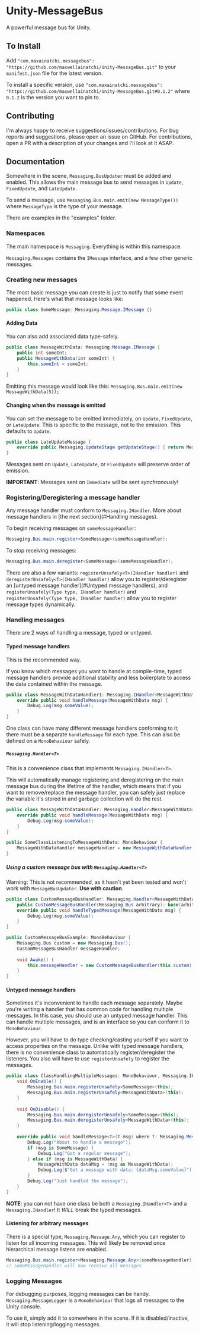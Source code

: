 # Unity-MessageBus

A powerful message bus for Unity.

## To Install

Add `"com.maxainatchi.messagebus": "https://github.com/maxwellainatchi/Unity-MessageBus.git"` to your `manifest.json` file for the latest version.

To install a specific version, use `"com.maxainatchi.messagebus": "https://github.com/maxwellainatchi/Unity-MessageBus.git#0.1.2"` where `0.1.2` is the version you want to pin to.

## Contributing

I'm always happy to receive suggestions/issues/contributions. For bug reports and suggestions, please open an issue on GitHub. For contributions, open a PR with a description of your changes and I'll look at it ASAP.

## Documentation

Somewhere in the scene, `Messaging.BusUpdater` must be added and enabled. This allows the main message bus to send messages in `Update`, `FixedUpdate`, and `LateUpdate`.

To send a message, use `Messaging.Bus.main.emit(new MessageType())` where `MessageType` is the type of your message.

There are examples in the "examples" folder.

### Namespaces

The main namespace is `Messaging`. Everything is within this namespace.

`Messaging.Messages` contains the `IMessage` interface, and a few other generic messages.

### Creating new messages

The most basic message you can create is just to notify that some event happened. Here's what that message looks like:

```c#
public class SomeMessage: Messaging.Message.IMessage {}
```

#### Adding Data

You can also add associated data type-safely.

```C#
public class MessageWithData: Messaging.Message.IMessage {
    public int someInt;
    public MessageWithData(int someInt) {
        this.someInt = someInt;
    }
}
```

Emitting this message would look like this: `Messaging.Bus.main.emit(new MessageWithData(5));`

#### Changing when the message is emitted

You can set the message to be emitted immediately, on `Update`, `FixedUpdate`, or `LateUpdate`. This is specific to the message, not to the emission. This defaults to `Update`.

```C#
public class LateUpdateMessage {
    override public Messaging.UpdateStage getUpdateStage() { return Messaging.UpdateStage.LateUpdate; }
}
```

Messages sent on `Update`, `LateUpdate`, or `FixedUpdate` will preserve order of emission. 

**IMPORTANT**: Messages sent on `Immediate` will be sent _synchronously_!

### Registering/Deregistering a message handler

Any message handler must conform to `Messaging.IHandler`.  More about message handlers in [the next section](#Handling messages).

To begin receiving messages on `someMessageHandler`:

```C#
Messaging.Bus.main.register<SomeMessage>(someMessageHandler);
```

To stop receiving messages:

```C#
Messaging.Bus.main.deregister<SomeMessage>(someMessageHandler);
```

There are also a few variants: `registerUnsafely<T>(IHandler handler)` and `deregisterUnsafely<T>(IHandler handler)` allow you to register/deregister an [untyped message handler](#Untyped message handlers), and `registerUnsafely(Type type, IHandler handler)` and `registerUnsafely(Type type, IHandler handler)` allow you to register message types dynamically.

### Handling messages

There are 2 ways of handling a message, typed or untyped. 

#### Typed message handlers

This is the recommended way.

If you know which messages you want to handle at compile-time, typed message handlers provide additional stability and less boilerplate to access the data contained within the message.

```C#
public class MessageWithDataHandler1: Messaging.IHandler<MessageWithData> {
    override public void handleMessage(MessageWithData msg) {
        Debug.Log(msg.someValue);
    }
}
```

One class can have many different message handlers conforming to it; there must be a separate `handleMessage` for each type. This can also be defined on a `MonoBehaviour` safely. 

##### `Messaging.Handler<T>`

This is a convenience class that implements `Messaging.IHandler<T>`. 

This will automatically manage registering and deregistering on the main message bus during the lifetime of the handler, which means that if you want to remove/replace the message handler, you can safely just replace the variable it's stored in and garbage collection will do the rest.

```C#
public class MessageWithDataHandler: Messaging.Handler<MessageWithData> {
    override public void handleMessage(MessageWithData msg) {
        Debug.Log(msg.someValue);
    }
}

public SomeClassListeningToMessageWithData: MonoBehaviour {
    MessageWithDataHandler messageHandler = new MessageWithDataHandler();
}
```

##### Using a custom message bus with `Messaging.Handler<T>`

Warning: This is not recommended, as it hasn't yet been tested and won't work with `MessageBusUpdater`. **Use with caution**.

```C#
public class CustomMessageBusHandler: Messaging.Handler<MessageWithData> {
    public CustomMessageBusHandler(Messaging.Bus arbitrary): base(arbitrary) {}
    override public void handleTypedMessage(MessageWithData msg) {
        Debug.Log(msg.someValue);
    }
}

public CustomMessageBusExample: MonoBehaviour {
    Messaging.Bus custom = new Messaging.Bus();
    CustomMessageBusHandler messageHandler;
    
    void Awake() {
        this.messageHandler = new CustomMessageBusHandler(this.custom);
    }
}
```

#### Untyped message handlers

Sometimes it's inconvenient to handle each message separately. Maybe you're writing a handler that has common code for handling multiple messages. In this case, you should use an untyped message handler. This can handle multiple messages, and is an interface so you can conform it to `MonoBehaviour`. 

However, you will have to do type checking/casting yourself if you want to access properties on the message. Unlike with typed message handlers, there is no convenience class to automatically register/deregister the listeners. You also will have to use `registerUnsafely` to register the messages.

```C#
public class ClassHandlingMultipleMessages: MonoBehaviour, Messaging.IHandler {
    void OnEnable() {
       	Messaging.Bus.main.registerUnsafely<SomeMessage>(this);
        Messaging.Bus.main.registerUnsafely<MessageWithData>(this);
    }
    
    void OnDisable() {
        Messaging.Bus.main.deregisterUnsafely<SomeMessage>(this);
        Messaging.Bus.main.deregisterUnsafely<MessageWithData>(this);
    }
    
    override public void handleMessage<T>(T msg) where T: Messaging.Message.IMessage {
        Debug.Log("About to handle a message");
        if (msg is SomeMessage) {
            Debug.Log("Got a regular message");
        } else if (msg is MessageWithData) {
            MessageWithData dataMsg = (msg as MessageWithData);
            Debug.Log($"Got a message with data: {dataMsg.someValue}")
        }
        Debug.Log("Just handled the message");
    }
}
```

**NOTE**: you can not have one class be both a `Messaging.IHandler<T>` and a `Messaging.IHandler`! It _WILL_ break the typed messages.

#### Listening for arbitrary messages

There is a special type, `Messaging.Message.Any`, which you can register to listen for all incoming messages. This will likely be removed once hierarchical message listens are enabled.

```C#
Messaging.Bus.main.register<Messaging.Message.Any>(someMessageHandler);
// someMessageHandler will now receive all messages
```

### Logging Messages

For debugging purposes, logging messages can be handy. `Messaging.MessageLogger` is a `MonoBehaviour` that logs all messages to the Unity console.

To use it, simply add it to somewhere in the scene. If it is disabled/inactive, it will stop listening/logging messages.

